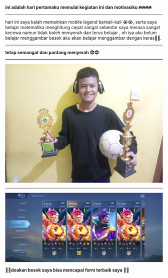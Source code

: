 <strong> ini adalah hari pertamaku memulai kegiatan ini dan motivasiku 🔥🔥🔥🔥</strong>

<hr>

hari ini saya kalah memainkan mobile legend berkali-kali 😭😭, serta saya belajar matematika menghitung cepat sangat sebentar saya merasa sangat kecewa namun tidak boleh menyerah dan terus belajar , oh iya aku belum belajar menggambar besok aku akan belajar menggambar dengan keras💪💪.

<hr>

<strong> tetap semangat dan pantang menyerah 😎😎</strong>

<hr>
<img src="Prestasiku_hari_ini.jpeg" width="800">

<hr>

<img src="ls.jpeg" width="800">

<strong> 🌠🌠doakan besok saya bisa mencapai form terbaik saya 🌠🌠</strong>
